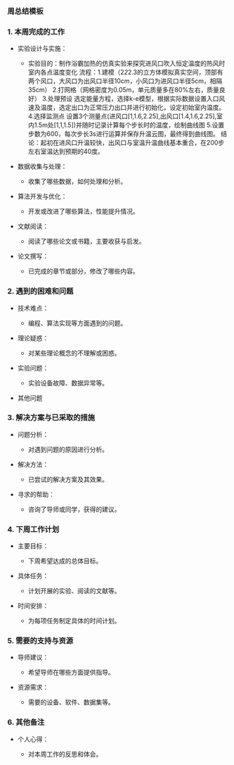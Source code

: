 ### 周总结模板

### 1. 本周完成的工作

*   实验设计与实施：
    *   实验目的：制作浴霸加热的仿真实验来探究进风口吹入恒定温度的热风时室内各点温度变化
   流程：1.建模（2*2*2.3的立方体模拟真实空间，顶部有两个风口，大风口为出风口半径10cm，小风口为进风口半径5cm，相隔35cm）
   2.打网格（网格密度为0.05m，单元质量多在80%左右，质量良好）
   3.处理预设
   选定能量方程，选择k-e模型，根据实际数据设置入口风速及温度，选定出口为正常压力出口并进行初始化，设定初始室内温度。
   4.选择监测点
    设置3个测量点(进风口[1,1.6,2.25],出风口[1.4,1.6,2.25],室内1.5m处[1,1,1.5])并随时记录计算每个步长时的温度，绘制曲线图
   5.设置步数为600，每次步长3s进行运算并保存升温云图，最终得到曲线图。
   结论：起初在进风口升温较快，出风口与室温升温曲线基本重合，在200步左右室温达到预期的40度。
 
 


*   数据收集与处理：

    *   收集了哪些数据，如何处理和分析。

*   算法开发与优化：

    *   开发或改进了哪些算法，性能提升情况。

*   文献阅读：

    *   阅读了哪些论文或书籍，主要收获与启发。

*   论文撰写：

    *   已完成的章节或部分，修改了哪些内容。

### 2. 遇到的困难和问题

*   技术难点：

    *   编程、算法实现等方面遇到的问题。

*   理论疑惑：

    *   对某些理论概念的不理解或困惑。

*   实验问题：

    *   实验设备故障、数据异常等。

*   其他问题

### 3. 解决方案与已采取的措施

*   问题分析：

    *   对遇到问题的原因进行分析。

*   解决方法：

    *   已尝试的解决方案及其效果。

*   寻求的帮助：

    *   咨询了导师或同学，获得的建议。

### 4. 下周工作计划

*   主要目标：

    *   下周希望达成的总体目标。

*   具体任务：

    *   计划开展的实验、阅读的文献等。

*   时间安排：

    *   为每项任务制定具体的时间计划。

### **5. 需要的支持与资源**

*   导师建议：

    *   希望导师在哪些方面提供指导。

*   资源需求：

    *   需要的设备、软件、数据集等。

### 6. 其他备注

*   个人心得：

    *   对本周工作的反思和体会。


